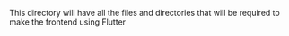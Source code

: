 This directory will have all the files and directories that will be required to make the frontend using Flutter